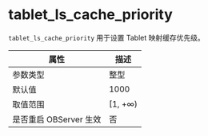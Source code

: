# tablet_ls_cache_priority

`tablet_ls_cache_priority` 用于设置 Tablet 映射缓存优先级。

| **属性** | **描述** |
| --- | --- |
| 参数类型 | 整型 |
| 默认值 | 1000 |
| 取值范围 | [1, +∞) |
| 是否重启 OBServer 生效 | 否 |
